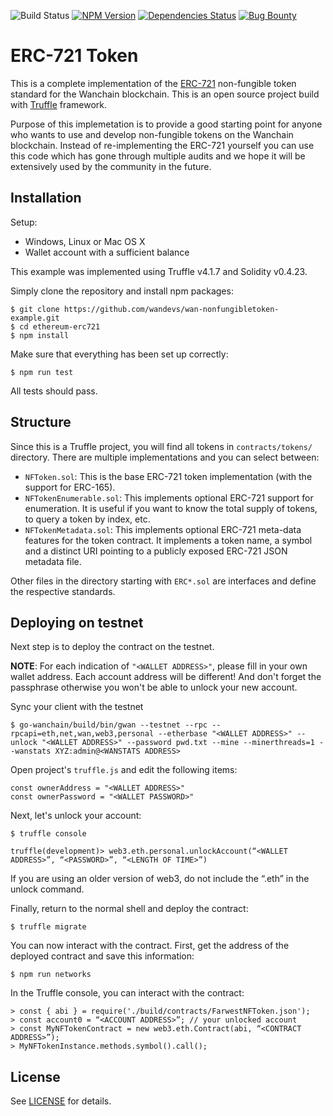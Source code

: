 ![Build Status](https://travis-ci.org/0xcert/ethereum-erc721.svg?branch=master)&nbsp;[![NPM Version](https://badge.fury.io/js/@0xcert%2Fethereum-erc721.svg)](https://badge.fury.io/js/0xcert%2Fethereum-erc721)&nbsp;[![Dependencies Status](https://david-dm.org/0xcert/ethereum-erc721.svg)](https://david-dm.org/0xcert/ethereum-erc721)&nbsp;[![Bug Bounty](https://img.shields.io/badge/bounty-open-2930e8.svg)](https://github.com/0xcert/ethereum-erc721/issues/46)

# ERC-721 Token

This is a complete implementation of the [ERC-721](https://github.com/ethereum/EIPs/blob/master/EIPS/eip-721.md) non-fungible token standard for the Wanchain blockchain. This is an open source project build with [Truffle](http://truffleframework.com) framework.

Purpose of this implemetation is to provide a good starting point for anyone who wants to use and develop non-fungible tokens on the Wanchain blockchain. Instead of re-implementing the ERC-721 yourself you can use this code which has gone through multiple audits and we hope it will be extensively used by the community in the future.

## Installation

Setup:
- Windows, Linux or Mac OS X
- Wallet account with a sufficient balance

This example was implemented using Truffle v4.1.7 and Solidity v0.4.23.

Simply clone the repository and install npm packages:

```
$ git clone https://github.com/wandevs/wan-nonfungibletoken-example.git
$ cd ethereum-erc721
$ npm install
```

Make sure that everything has been set up correctly:

```
$ npm run test
```

All tests should pass.

## Structure

Since this is a Truffle project, you will find all tokens in `contracts/tokens/` directory. There are multiple implementations and you can select between:
- `NFToken.sol`: This is the base ERC-721 token implementation (with the support for ERC-165).
- `NFTokenEnumerable.sol`: This implements optional ERC-721 support for enumeration. It is useful if you want to know the total supply of tokens, to query a token by index, etc.
- `NFTokenMetadata.sol`: This implements optional ERC-721 meta-data features for the token contract. It implements a token name, a symbol and a distinct URI pointing to a publicly exposed ERC-721 JSON metadata file.

Other files in the directory starting with `ERC*.sol` are interfaces and define the respective standards.

## Deploying on testnet

Next step is to deploy the contract on the testnet.

**NOTE**: For each indication of `"<WALLET ADDRESS>"`, please fill in your own wallet address. Each account address will be different! And don't forget the passphrase otherwise you won't be able to unlock your new account.

Sync your client with the testnet

```
$ go-wanchain/build/bin/gwan --testnet --rpc --rpcapi=eth,net,wan,web3,personal --etherbase "<WALLET ADDRESS>" --unlock "<WALLET ADDRESS>" --password pwd.txt --mine --minerthreads=1 --wanstats XYZ:admin@<WANSTATS ADDRESS>
```

Open project's `truffle.js` and edit the following items:

```
const ownerAddress = "<WALLET ADDRESS>"
const ownerPassword = "<WALLET PASSWORD>"
```

Next, let's unlock your account:

```
$ truffle console
```

```
truffle(development)> web3.eth.personal.unlockAccount(“<WALLET ADDRESS>”, “<PASSWORD>”, “<LENGTH OF TIME>”)
```
If you are using an older version of web3, do not include the “.eth” in the unlock command.

Finally, return to the normal shell and deploy the contract:

```
$ truffle migrate
```

You can now interact with the contract. First, get the address of the deployed contract and save this information:

```
$ npm run networks
```

In the Truffle console, you can interact with the contract:

```
> const { abi } = require('./build/contracts/FarwestNFToken.json');
> const account0 = “<ACCOUNT ADDRESS>”; // your unlocked account
> const MyNFTokenContract = new web3.eth.Contract(abi, “<CONTRACT ADDRESS>”);
> MyNFTokenInstance.methods.symbol().call();
```

## License

See [LICENSE](./LICENSE) for details.
